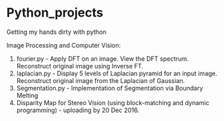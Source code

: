 # Python_projects
Getting my hands dirty with python

Image Processing and Computer Vision:

1. fourier.py - Apply DFT on an image. View the DFT spectrum. Reconstruct original image using Inverse FT.
2. laplacian.py - Display 5 levels of Laplacian pyramid for an input image. Reconstruct original image from the Laplacian of Gaussian.
3. Segmentation.py - Implementation of Segmentation via Boundary Melting
4. Disparity Map for Stereo Vision (using block-matching and dynamic programming) - uploading by 20 Dec 2016.
